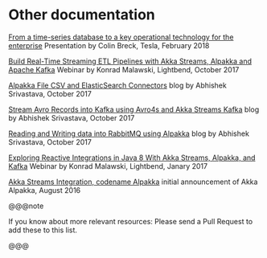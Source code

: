 # Other documentation

[From a time-series database to a key operational technology for the enterprise](https://youtu.be/3APiIht6oDY?t=1298)
Presentation by Colin Breck, Tesla, February 2018

[Build Real-Time Streaming ETL Pipelines with Akka Streams, Alpakka and Apache Kafka](https://www.lightbend.com/blog/build-real-time-streaming-etl-pipelines-with-akka-streams-alpakka-and-apache-kafka)
Webinar by Konrad Malawski, Lightbend, October 2017

[Alpakka File CSV and ElasticSearch Connectors](https://abhsrivastava.github.io/2017/10/02/Alpkka-File-CSV-Elastic/)
blog by Abhishek Srivastava, October 2017

[Stream Avro Records into Kafka using Avro4s and Akka Streams Kafka](https://abhsrivastava.github.io/2017/10/02/Stream-Avro-Records-into-Kafka/)
blog by Abhishek Srivastava, October 2017

[Reading and Writing data into RabbitMQ using Alpakka](https://abhsrivastava.github.io/2017/10/03/Reading-Writing-Data-into-RabbitMQ-using-Alpakka/)
blog by Abhishek Srivastava, October 2017

[Exploring Reactive Integrations in Java 8 With Akka Streams, Alpakka, and Kafka](https://dzone.com/articles/exploring-reactive-integrations-in-java-8-with-akka-streams-alpakka-and-kafka)
Webinar by Konrad Malawski, Lightbend, Janary 2017

[Akka Streams Integration, codename Alpakka](https://akka.io/blog/2016/08/23/intro-alpakka)
initial announcement of Akka Alpakka, August 2016


@@@note

If you know about more relevant resources: Please send a Pull Request to add these to this list.

@@@